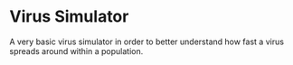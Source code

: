 # Virus Simulator

A very basic virus simulator in order to better understand how fast a virus
spreads around within a population.

